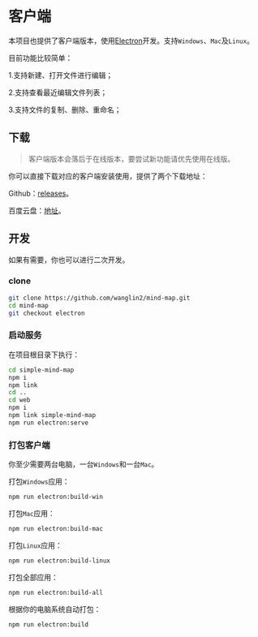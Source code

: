 # 客户端

本项目也提供了客户端版本，使用[Electron](https://www.electronjs.org/)开发。支持`Windows`、`Mac`及`Linux`。

目前功能比较简单：

1.支持新建、打开文件进行编辑；

2.支持查看最近编辑文件列表；

3.支持文件的复制、删除、重命名；

## 下载

> 客户端版本会落后于在线版本，要尝试新功能请优先使用在线版。

你可以直接下载对应的客户端安装使用，提供了两个下载地址：

Github：[releases](https://github.com/wanglin2/mind-map/releases)。

百度云盘：[地址](https://pan.baidu.com/s/1huasEbKsGNH2Af68dvWiOg?pwd=3bp3)。

## 开发

如果有需要，你也可以进行二次开发。

### clone

```bash
git clone https://github.com/wanglin2/mind-map.git
cd mind-map
git checkout electron
```

### 启动服务

在项目根目录下执行：

```bash
cd simple-mind-map
npm i
npm link
cd ..
cd web
npm i
npm link simple-mind-map
npm run electron:serve
```

### 打包客户端

你至少需要两台电脑，一台`Windows`和一台`Mac`。

打包`Windows`应用：

```bash
npm run electron:build-win
```

打包`Mac`应用：

```bash
npm run electron:build-mac
```

打包`Linux`应用：

```bash
npm run electron:build-linux
```

打包全部应用：

```bash
npm run electron:build-all
```

根据你的电脑系统自动打包：

```bash
npm run electron:build
```